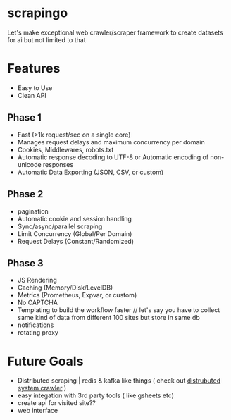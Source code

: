 # scrapingo
Let's make exceptional web crawler/scraper framework to create datasets for ai but not limited to that


# Features
- Easy to Use
- Clean API
## Phase 1
- Fast (>1k request/sec on a single core)
- Manages request delays and maximum concurrency per domain
- Cookies, Middlewares, robots.txt
- Automatic response decoding to UTF-8 or Automatic encoding of non-unicode responses
- Automatic Data Exporting (JSON, CSV, or custom)
 
## Phase 2
- pagination
- Automatic cookie and session handling
- Sync/async/parallel scraping
- Limit Concurrency (Global/Per Domain)
- Request Delays (Constant/Randomized)

## Phase 3
- JS Rendering
- Caching (Memory/Disk/LevelDB)
- Metrics (Prometheus, Expvar, or custom)
- No CAPTCHA
- Templating to build the workflow faster // let's say you have to collect same kind of data from different 100 sites but store in same db
- notifications
- rotating proxy

# Future Goals
- Distributed scraping | redis & kafka like things ( check out [distrubuted system crawler](https://github.com/henrylee2cn/pholcus) )
- easy integation with 3rd party tools ( like gsheets etc)
- create api for visited site??
- web interface
